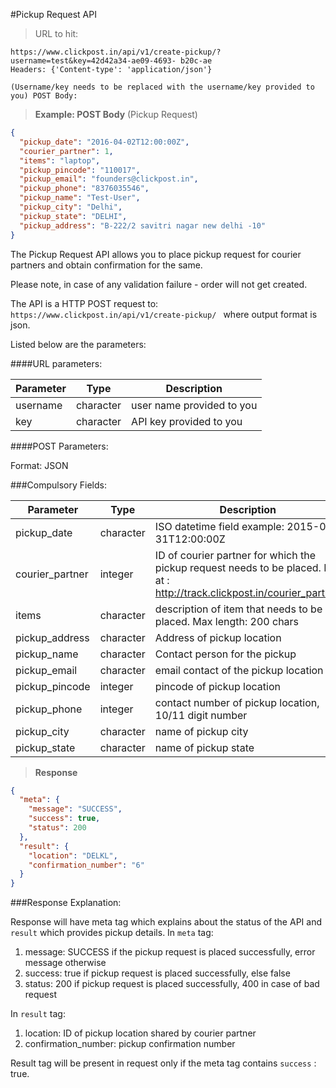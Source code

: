 #Pickup Request API

> URL to hit:

```
https://www.clickpost.in/api/v1/create-pickup/?username=test&key=42d42a34-ae09-4693- b20c-ae
Headers: {'Content-type': 'application/json'}

(Username/key needs to be replaced with the username/key provided to you) POST Body:
```

> __Example: POST Body__ (Pickup Request)

```json
{
  "pickup_date": "2016-04-02T12:00:00Z",
  "courier_partner": 1,
  "items": "laptop",
  "pickup_pincode": "110017",
  "pickup_email": "founders@clickpost.in",
  "pickup_phone": "8376035546",
  "pickup_name": "Test-User",
  "pickup_city": "Delhi",
  "pickup_state": "DELHI",
  "pickup_address": "B-222/2 savitri nagar new delhi -10"
}
```

The Pickup Request API allows you to place pickup request for courier partners and obtain confirmation for the same.

Please note, in case of any validation failure - order will not get created.

The API is a HTTP POST request to:
`https://www.clickpost.in/api/v1/create-pickup/ ` where output format is json.

Listed below are the parameters:

####URL parameters:

Parameter | Type | Description
--------- | ---- | -----------
username | character | user name provided to you
key | character | API key provided to you

####POST Parameters:

Format: JSON

###Compulsory Fields:

Parameter | Type | Description
--------- | ---- | -----------
pickup_date | character | ISO datetime field example: 2015-03-31T12:00:00Z
courier_partner | integer |ID of courier partner for which the pickup request needs to be placed. List at : <a href="http://track.clickpost.in/courier_partner" target="_blank">http://track.clickpost.in/courier_partner</a>
items | character | description of item that needs to be placed. Max length: 200 chars
pickup_address | character | Address of pickup location
pickup_name | character | Contact person for the pickup
pickup_email | character | email contact of the pickup location
pickup_pincode | integer | pincode of pickup location
pickup_phone | integer | contact number of pickup location, 10/11 digit number
pickup_city | character | name of pickup city
pickup_state | character | name of pickup state

> __Response__

```json
{
  "meta": {
    "message": "SUCCESS",
    "success": true,
    "status": 200
  },
  "result": {
    "location": "DELKL",
    "confirmation_number": "6" 
  }
}
```

###Response Explanation:

Response will have meta tag which explains about the status of the API and `result` which provides pickup details. In `meta` tag:

1. message: SUCCESS if the pickup request is placed successfully, error message otherwise
2. success: true if pickup request is placed successfully, else false
3. status: 200 if pickup request is placed successfully, 400 in case of bad request

In `result` tag:

1. location: ID of pickup location shared by courier partner
2. confirmation_number: pickup confirmation number

Result tag will be present in request only if the meta tag contains `success` : true.